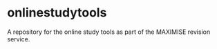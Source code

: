 # onlinestudytools
A repository for the online study tools as part of the MAXIMISE revision service.
